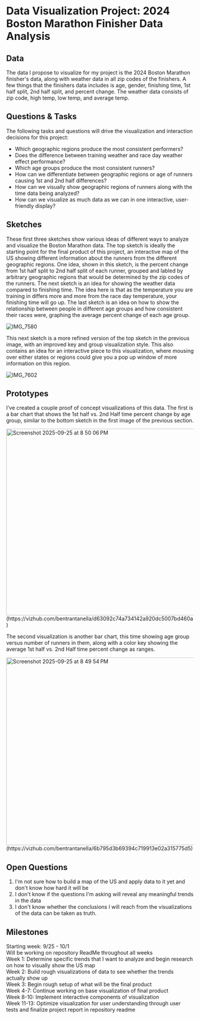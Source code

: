 # Data Visualization Project: 2024 Boston Marathon Finisher Data Analysis

## Data

The data I propose to visualize for my project is the 2024 Boston Marathon finisher's data, along with weather data in all zip codes of the finishers. A few things that the finishers data includes is age, gender, finishing time, 1st half split, 2nd half split, and percent change. The weather data consists of zip code, high temp, low temp, and average temp.


## Questions & Tasks

The following tasks and questions will drive the visualization and interaction decisions for this project:

 * Which geographic regions produce the most consistent performers?
 * Does the difference between training weather and race day weather effect performance?
 * Which age groups produce the most consistent runners?
 * How can we differentiate between geographic regions or age of runners causing 1st and 2nd half differences?
 * How can we visually show geographic regions of runners along with the time data being analyzed?
 * How can we visualize as much data as we can in one interactive, user-friendly display?

## Sketches

These first three sketches show various ideas of different ways to analyze and visualize the Boston Marathon data. The top sketch is ideally the starting point for the final product of this project, an interactive map of the US showing different information about the runners from the different geographic regions. One idea, shown in this sketch, is the percent change from 1st half split to 2nd half split of each runner, grouped and labled by arbitrary geographic regions that would be determined by the zip codes of the runners. The next sketch is an idea for showing the weather data compared to finishing time. The idea here is that as the temperature you are training in differs more and more from the race day temperature, your finishing time will go up. The last sketch is an idea on how to show the relationship between people in different age groups and how consistent their races were, graphing the average percent change of each age group.

![IMG_7580](https://github.com/user-attachments/assets/23ed10a6-5701-4f76-888c-1aab1d092df8)


This next sketch is a more refined version of the top sketch in the previous image, with an improved key and group visualization style. This also contains an idea for an interactive piece to this visualization, where mousing over either states or regions could give you a pop up window of more information on this region. 

![IMG_7602](https://github.com/user-attachments/assets/8c686cfe-e05d-488c-8497-6d8c47bf06df)



## Prototypes

I’ve created a couple proof of concept visualizations of this data. The first is a bar chart that shows the 1st half vs. 2nd Half time percent change by age group, similar to the bottom sketch in the first image of the previous section.

<img width="962" height="501" alt="Screenshot 2025-09-25 at 8 50 06 PM" src="https://github.com/user-attachments/assets/38246bb7-a99d-4d04-b0d8-ec10f4a412db" />
(https://vizhub.com/bentrantanella/d63092c74a734142a920dc5007bd460a)

The second visualization is another bar chart, this time showing age group versus number of runners in them, along with a color key showing the average 1st half vs. 2nd Half time percent change as ranges.

<img width="959" height="504" alt="Screenshot 2025-09-25 at 8 49 54 PM" src="https://github.com/user-attachments/assets/1327a215-cad2-41fb-9a2c-3de7a47cef81" />
(https://vizhub.com/bentrantanella/6b795d3b69394c719913e02a315775d5)


## Open Questions

1. I'm not sure how to build a map of the US and apply data to it yet and don't know how hard it will be
2. I don't know if the questions I'm asking will reveal any meaningful trends in the data
3. I don't know whether the conclusions I will reach from the visualizations of the data can be taken as truth.

## Milestones
Starting week: 9/25 - 10/1  
Will be working on repository ReadMe throughout all weeks  
Week 1: Determine specific trends that I want to analyze and begin research on how to visually show the US map  
Week 2: Build rough visualizations of data to see whether the trends actually show up  
Week 3: Begin rough setup of what will be the final product  
Week 4-7: Continue working on base visualization of final product  
Week 8-10: Implement interactive components of visualization  
Week 11-13: Optimize visualization for user understanding through user tests and finalize project report in repository readme  
